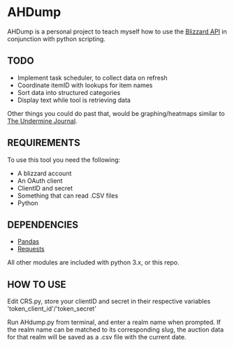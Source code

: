 # AHDump

AHDump is a personal project to teach myself how to use the [Blizzard API](https://develop.battle.net/) in conjunction with python scripting.

TODO
---
 - Implement task scheduler, to collect data on refresh
 - Coordinate itemID with lookups for item names
 - Sort data into structured categories
 - Display text while tool is retrieving data

Other things you could do past that, would be graphing/heatmaps similar to [The Undermine Journal](https://theunderminejournal.com/). 

REQUIREMENTS
---
To use this tool you need the following:
 - A blizzard account
 - An OAuth client
 - ClientID and secret
 - Something that can read .CSV files
 - Python

DEPENDENCIES
---
 - [Pandas](https://pandas.pydata.org/)
 - [Requests](https://pypi.org/project/requests/)

All other modules are included with python 3.x, or this repo.

HOW TO USE
---

Edit CRS.py, store your clientID and secret in their respective variables 'token_client_id'/'token_secret'

Run AHdump.py from terminal, and enter a realm name when prompted. If the realm name can be matched to its corresponding slug, the auction data for that realm will be saved as a .csv file with the current date.
